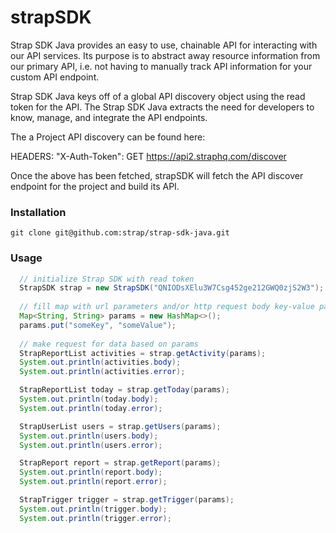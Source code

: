 # strapSDK

Strap SDK Java provides an easy to use, chainable API for interacting with our API services. Its purpose is to abstract away resource information from our primary API, i.e. not having to manually track API information for your custom API endpoint.

Strap SDK Java keys off of a global API discovery object using the read token for the API. The Strap SDK Java extracts the need for developers to know, manage, and integrate the API endpoints.

The a Project API discovery can be found here:

HEADERS: "X-Auth-Token": GET https://api2.straphq.com/discover

Once the above has been fetched, strapSDK will fetch the API discover endpoint for the project and build its API.

### Installation

```
git clone git@github.com:strap/strap-sdk-java.git
```

### Usage
```java
  // initialize Strap SDK with read token
  StrapSDK strap = new StrapSDK("QNIODsXElu3W7Csg452ge212GWQ0zjS2W3");
 
  // fill map with url parameters and/or http request body key-value pairs
  Map<String, String> params = new HashMap<>();
  params.put("someKey", "someValue");
 
  // make request for data based on params
  StrapReportList activities = strap.getActivity(params);
  System.out.println(activities.body);
  System.out.println(activities.error);

  StrapReportList today = strap.getToday(params);
  System.out.println(today.body);
  System.out.println(today.error);

  StrapUserList users = strap.getUsers(params);
  System.out.println(users.body);
  System.out.println(users.error);

  StrapReport report = strap.getReport(params);
  System.out.println(report.body);
  System.out.println(report.error);

  StrapTrigger trigger = strap.getTrigger(params);
  System.out.println(trigger.body);
  System.out.println(trigger.error);
```

